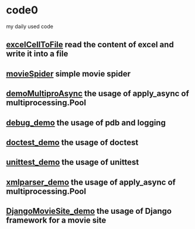 # code0
my daily used code

## [excelCellToFile](https://github.com/FRMMAR/code0/blob/master/excelCellToFile.py) read the content of excel and write it into a file
## [movieSpider](https://github.com/FRMMAR/code0/blob/master/movieSpider.py) simple movie spider
## [demoMultiproAsync](https://github.com/FRMMAR/code0/blob/master/demoMultiproAsync.py) the usage of apply_async of multiprocessing.Pool
## [debug_demo](https://github.com/FRMMAR/code0/blob/master/debug_demo.py) the usage of pdb and logging
## [doctest_demo](https://github.com/FRMMAR/code0/blob/master/doctest_demo.py) the usage of doctest
## [unittest_demo](https://github.com/FRMMAR/code0/blob/master/unittest_demo.py) the usage of unittest
## [xmlparser_demo](https://github.com/FRMMAR/code0/blob/master/xmlParser_demo.py) the usage of apply_async of multiprocessing.Pool
## [DjangoMovieSite_demo](https://github.com/FRMMAR/code0/blob/tree/master/movie) the usage of Django framework for a movie site




